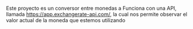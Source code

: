 Este proyecto es un conversor entre monedas a
Funciona con  una API, llamada https://app.exchangerate-api.com/, la cual nos permite observar el valor actual de la moneda que estemos utilizando 
